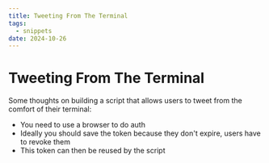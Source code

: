 ```yaml
---
title: Tweeting From The Terminal
tags:
  - snippets
date: 2024-10-26
---
```

# Tweeting From The Terminal

Some thoughts on building a script that allows users to tweet from the comfort of their terminal:
- You need to use a browser to do auth 
- Ideally you should save the token because they don't expire, users have to revoke them
- This token can then be reused by the script 

